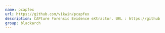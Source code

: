 ```yaml
---
name: pcapfex
url: https://github.com/vikwin/pcapfex
description: CAPture Forensic Evidence eXtractor. URL : https://github.com/vikwin/pcapfex Groups : blackarch blackarch-networking blackarch-forensic
group: blackarch
---
```

